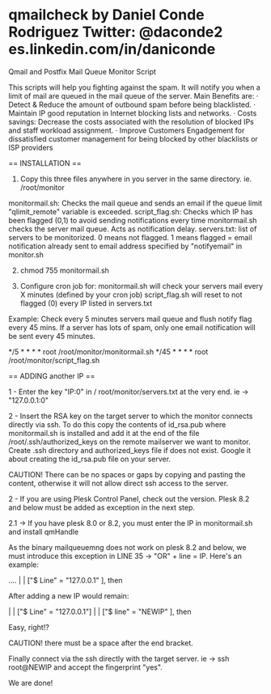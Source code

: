 qmailcheck by Daniel Conde Rodriguez
Twitter: @daconde2
es.linkedin.com/in/daniconde
==========

Qmail and Postfix Mail Queue Monitor Script

This scripts will help you fighting against the spam. It will notify you when a limit of mail are queued in the mail queue of the server. Main Benefits are:
· Detect & Reduce the amount of outbound spam before being blacklisted.
· Maintain IP good reputation in Internet blocking lists and networks.
· Costs savings: Decrease the costs associated with the resolution of blocked IPs and staff workload assignment.
· Improve Customers Engadgement for dissatisfied customer management for being blocked by other blacklists or ISP providers

== INSTALLATION ==

1) Copy this three files anywhere in you server in the same directory. ie. /root/monitor

monitormail.sh: Checks the mail queue and sends an email if the queue limit "qlimit_remote" variable is exceeded. 
script_flag.sh: Checks which IP has been flagged (0,1) to avoid sending notifications every time monitormail.sh checks the server mail queue. Acts as notification delay.
servers.txt: list of servers to be monitorized. 0 means not flagged. 1 means flagged = email notification already sent to email address specified by "notifyemail" in monitor.sh

 
2) chmod 755 monitormail.sh

3) Configure cron job for:
monitormail.sh will check your servers mail every X minutes (defined by your cron job)
script_flag.sh will reset to not flagged (0) every IP listed in servers.txt

Example:
Check every 5 minutes servers mail queue and flush notify flag every 45 mins. If a server has lots of spam, only one email notification will be sent every 45 minutes.

*/5 * * * * root /root/monitor/monitormail.sh
*/45 * * * * root /root/monitor/script_flag.sh


== ADDING another IP ==

1 - Enter the key "IP:0" in / root/monitor/servers.txt at the very end. ie -> "127.0.0.1:0"

2 - Insert the RSA key on the target server to which the monitor connects directly via ssh. To do this copy the contents of id_rsa.pub where monitormail.sh is installed and add it at the end of the file /root/.ssh/authorized_keys on the remote mailserver we want to monitor. Create .ssh directory and authorized_keys file if does not exist. Google it about creating the id_rsa.pub file on your server.

CAUTION! There can be no spaces or gaps by copying and pasting the content, otherwise it will not allow direct ssh access to the server.

2 - If you are using Plesk Control Panel, check out the version. Plesk 8.2 and below must be added as exception in the next step.

2.1 -> If you have plesk 8.0 or 8.2, you must enter the IP in monitormail.sh and install qmHandle

As the binary mailqueuemng does not work on plesk 8.2 and below, we must introduce this exception in LINE 35 -> "OR" + line = IP. Here's an example:

.... | | ["$ Line" = "127.0.0.1" ], then

After adding a new IP would remain:

| | ["$ Line" = "127.0.0.1"] | | ["$ line" = "NEWIP" ], then

Easy, right!?

CAUTION! there must be a space after the end bracket.

Finally connect via the ssh directly with the target server. ie -> ssh root@NEWIP and accept the fingerprint "yes".

We are done!
